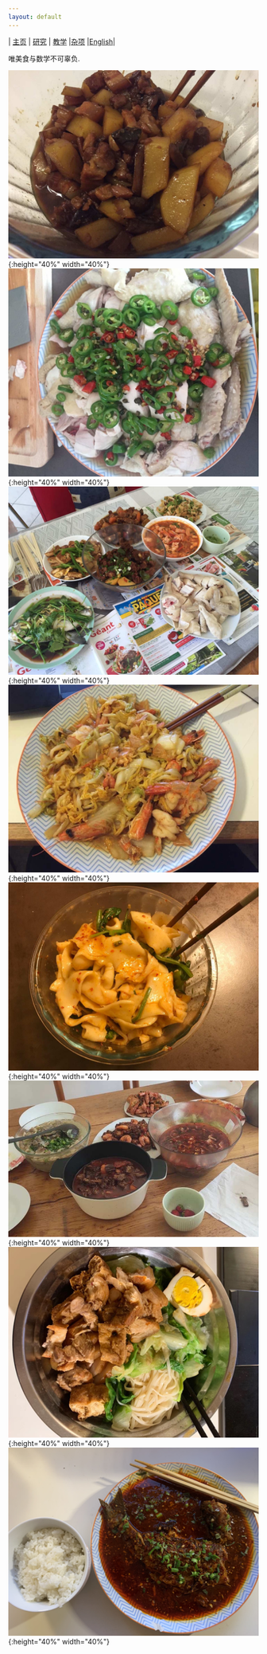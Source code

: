 ```yaml
---
layout: default
---
```


| [主页](index-ch.md)  | [研究](research-ch.md)    | [教学](teaching-ch.md)     |[杂项](miscellaneous-ch.md) |[English](cooking-en.md)|   


唯美食与数学不可辜负.

![1](picture/1.png){:height="40%" width="40%"}![2](picture/2.png){:height="40%" width="40%"}
![3](picture/3.png){:height="40%" width="40%"}![4](picture/4.png){:height="40%" width="40%"}
![5](picture/5.png){:height="40%" width="40%"}![6](picture/6.png){:height="40%" width="40%"}
![7](picture/7.png){:height="40%" width="40%"}![8](picture/8.JPG){:height="40%" width="40%"}

<meta name="googlebot" content="noindex" />
